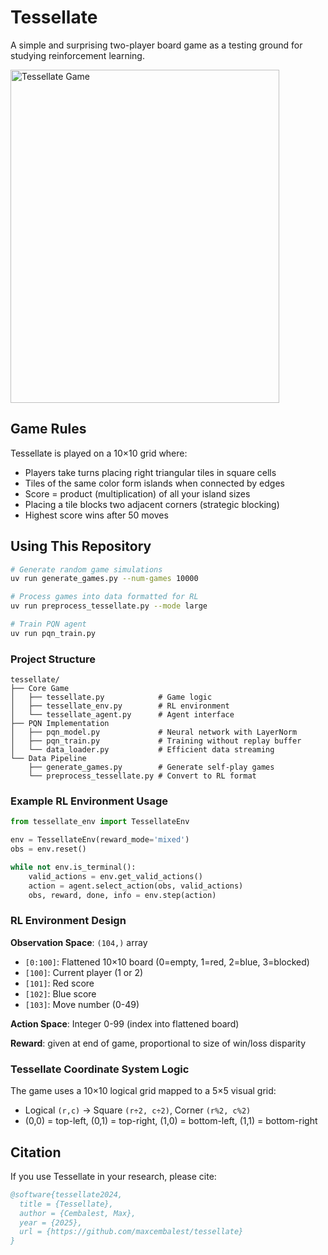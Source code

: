 # Tessellate

A simple and surprising two-player board game as a testing ground for studying reinforcement learning.

<img width="430" height="533" alt="Tessellate Game" src="https://github.com/user-attachments/assets/e1099218-2efc-4d6b-9dc3-114493b3c8f8" />

## Game Rules

Tessellate is played on a 10×10 grid where:
- Players take turns placing right triangular tiles in square cells
- Tiles of the same color form islands when connected by edges
- Score = product (multiplication) of all your island sizes
- Placing a tile blocks two adjacent corners (strategic blocking)
- Highest score wins after 50 moves

## Using This Repository

```bash
# Generate random game simulations
uv run generate_games.py --num-games 10000

# Process games into data formatted for RL 
uv run preprocess_tessellate.py --mode large

# Train PQN agent
uv run pqn_train.py
```

### Project Structure

```
tessellate/
├── Core Game
│   ├── tessellate.py            # Game logic
│   ├── tessellate_env.py        # RL environment
│   └── tessellate_agent.py      # Agent interface
├── PQN Implementation
│   ├── pqn_model.py             # Neural network with LayerNorm
│   ├── pqn_train.py             # Training without replay buffer
│   └── data_loader.py           # Efficient data streaming
└── Data Pipeline
    ├── generate_games.py        # Generate self-play games
    └── preprocess_tessellate.py # Convert to RL format
```

### Example RL Environment Usage

```python
from tessellate_env import TessellateEnv

env = TessellateEnv(reward_mode='mixed')
obs = env.reset()

while not env.is_terminal():
    valid_actions = env.get_valid_actions()
    action = agent.select_action(obs, valid_actions)
    obs, reward, done, info = env.step(action)
```

### RL Environment Design

**Observation Space**: `(104,)` array
- `[0:100]`: Flattened 10×10 board (0=empty, 1=red, 2=blue, 3=blocked)
- `[100]`: Current player (1 or 2)
- `[101]`: Red score
- `[102]`: Blue score  
- `[103]`: Move number (0-49)

**Action Space**: Integer 0-99 (index into flattened board)

**Reward**: given at end of game, proportional to size of win/loss disparity

### Tessellate Coordinate System Logic

The game uses a 10×10 logical grid mapped to a 5×5 visual grid:
- Logical `(r,c)` → Square `(r÷2, c÷2)`, Corner `(r%2, c%2)`
- (0,0) = top-left, (0,1) = top-right, (1,0) = bottom-left, (1,1) = bottom-right

## Citation

If you use Tessellate in your research, please cite:
```bibtex
@software{tessellate2024,
  title = {Tessellate},
  author = {Cembalest, Max},
  year = {2025},
  url = {https://github.com/maxcembalest/tessellate}
}
```
